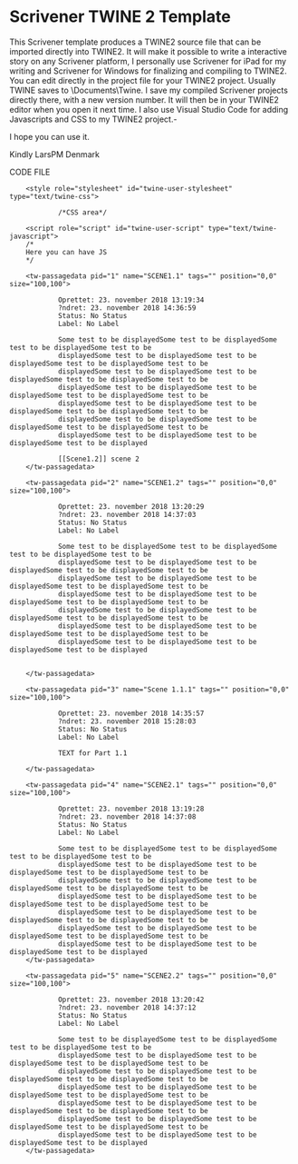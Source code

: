 # Scrivener TWINE 2 Template


This Scrivener template produces a TWINE2 source file that can be imported directly into TWINE2. It will make it possible to write a interactive story on any Scrivener platform, I personally use Scrivener for iPad for my writing and Scrivener for Windows for finalizing and compiling to TWINE2. 
You can edit directly in the project file for your TWINE2 project. Usually TWINE saves to \Documents\Twine\. I save my compiled Scrivener projects directly there, with a new version number. It will then be in your TWINE2 editor when you open it next time. I also use Visual Studio Code for adding Javascripts and CSS to my TWINE2 project.- 

I hope you can use it. 

Kindly
LarsPM
Denmark

CODE FILE


<tw-storydata name="Twine Template V2" startnode="0" creator="Twine" creator-version="2.2.1" ifid="025675AE-55C7-4841-8346-F81057838E01"
        zoom="1" format="Harlowe" format-version="2.1.0" options="" hidden>



        <style role="stylesheet" id="twine-user-stylesheet" type="text/twine-css">

                /*CSS area*/



</style>



        <script role="script" id="twine-user-script" type="text/twine-javascript">
        /*  
        Here you can have JS
        */


</script>

        <tw-passagedata pid="1" name="SCENE1.1" tags="" position="0,0" size="100,100">

                Oprettet: 23. november 2018 13:19:34
                ?ndret: 23. november 2018 14:36:59
                Status: No Status
                Label: No Label

                Some test to be displayedSome test to be displayedSome test to be displayedSome test to be
                displayedSome test to be displayedSome test to be displayedSome test to be displayedSome test to be
                displayedSome test to be displayedSome test to be displayedSome test to be displayedSome test to be
                displayedSome test to be displayedSome test to be displayedSome test to be displayedSome test to be
                displayedSome test to be displayedSome test to be displayedSome test to be displayedSome test to be
                displayedSome test to be displayedSome test to be displayedSome test to be displayedSome test to be
                displayedSome test to be displayedSome test to be displayedSome test to be displayed

                [[Scene1.2]] scene 2
        </tw-passagedata>

        <tw-passagedata pid="2" name="SCENE1.2" tags="" position="0,0" size="100,100">

                Oprettet: 23. november 2018 13:20:29
                ?ndret: 23. november 2018 14:37:03
                Status: No Status
                Label: No Label

                Some test to be displayedSome test to be displayedSome test to be displayedSome test to be
                displayedSome test to be displayedSome test to be displayedSome test to be displayedSome test to be
                displayedSome test to be displayedSome test to be displayedSome test to be displayedSome test to be
                displayedSome test to be displayedSome test to be displayedSome test to be displayedSome test to be
                displayedSome test to be displayedSome test to be displayedSome test to be displayedSome test to be
                displayedSome test to be displayedSome test to be displayedSome test to be displayedSome test to be
                displayedSome test to be displayedSome test to be displayedSome test to be displayed


        </tw-passagedata>

        <tw-passagedata pid="3" name="Scene 1.1.1" tags="" position="0,0" size="100,100">

                Oprettet: 23. november 2018 14:35:57
                ?ndret: 23. november 2018 15:28:03
                Status: No Status
                Label: No Label

                TEXT for Part 1.1

        </tw-passagedata>

        <tw-passagedata pid="4" name="SCENE2.1" tags="" position="0,0" size="100,100">

                Oprettet: 23. november 2018 13:19:28
                ?ndret: 23. november 2018 14:37:08
                Status: No Status
                Label: No Label

                Some test to be displayedSome test to be displayedSome test to be displayedSome test to be
                displayedSome test to be displayedSome test to be displayedSome test to be displayedSome test to be
                displayedSome test to be displayedSome test to be displayedSome test to be displayedSome test to be
                displayedSome test to be displayedSome test to be displayedSome test to be displayedSome test to be
                displayedSome test to be displayedSome test to be displayedSome test to be displayedSome test to be
                displayedSome test to be displayedSome test to be displayedSome test to be displayedSome test to be
                displayedSome test to be displayedSome test to be displayedSome test to be displayed
        </tw-passagedata>

        <tw-passagedata pid="5" name="SCENE2.2" tags="" position="0,0" size="100,100">

                Oprettet: 23. november 2018 13:20:42
                ?ndret: 23. november 2018 14:37:12
                Status: No Status
                Label: No Label

                Some test to be displayedSome test to be displayedSome test to be displayedSome test to be
                displayedSome test to be displayedSome test to be displayedSome test to be displayedSome test to be
                displayedSome test to be displayedSome test to be displayedSome test to be displayedSome test to be
                displayedSome test to be displayedSome test to be displayedSome test to be displayedSome test to be
                displayedSome test to be displayedSome test to be displayedSome test to be displayedSome test to be
                displayedSome test to be displayedSome test to be displayedSome test to be displayedSome test to be
                displayedSome test to be displayedSome test to be displayedSome test to be displayed
        </tw-passagedata>
